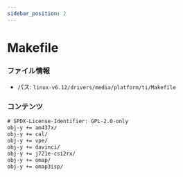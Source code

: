 ```yaml
---
sidebar_position: 2
---
```

# Makefile

### ファイル情報

- パス: `linux-v6.12/drivers/media/platform/ti/Makefile`

### コンテンツ

```txt
# SPDX-License-Identifier: GPL-2.0-only
obj-y += am437x/
obj-y += cal/
obj-y += vpe/
obj-y += davinci/
obj-y += j721e-csi2rx/
obj-y += omap/
obj-y += omap3isp/

```
